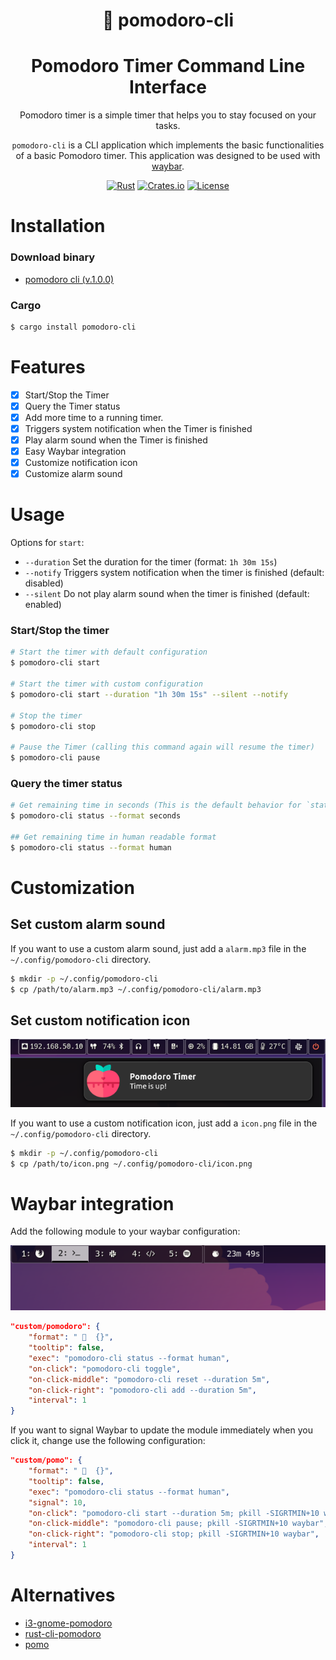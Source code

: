 <div align="center">

#  pomodoro-cli
# Pomodoro Timer Command Line Interface

Pomodoro timer is a simple timer that helps you to stay focused on your tasks.

`pomodoro-cli` is a CLI application which implements the basic functionalities of a basic Pomodoro timer. This application was designed to be used with [waybar](https://github.com/Alexays/Waybar).

[![Rust](https://img.shields.io/badge/Rust-orange.svg)](https://www.rust-lang.org/)
[![Crates.io](https://img.shields.io/crates/v/pomodoro-cli.svg)](https://crates.io/crates/pomodoro-cli)
[![License](https://img.shields.io/badge/license-MIT-blue.svg)](LICENSE.md)

</div>

# Installation

### Download binary

- [pomodoro cli (v.1.0.0)](https://github.com/jkallio/pomodoro-cli/releases/tag/v1.0)

### Cargo

```bash
$ cargo install pomodoro-cli
```

# Features

- [x] Start/Stop the Timer
- [x] Query the Timer status
- [x] Add more time to a running timer.
- [x] Triggers system notification when the Timer is finished
- [x] Play alarm sound when the Timer is finished
- [x] Easy Waybar integration
- [x] Customize notification icon
- [x] Customize alarm sound

# Usage

Options for `start`:
- `--duration` Set the duration for the timer (format: `1h 30m 15s`)
- `--notify` Triggers system notification when the timer is finished (default: disabled)
- `--silent` Do not play alarm sound when the timer is finished (default: enabled)

### Start/Stop the timer

```bash
# Start the timer with default configuration
$ pomodoro-cli start

# Start the timer with custom configuration
$ pomodoro-cli start --duration "1h 30m 15s" --silent --notify

# Stop the timer
$ pomodoro-cli stop

# Pause the Timer (calling this command again will resume the timer)
$ pomodoro-cli pause
```

### Query the timer status

```bash
# Get remaining time in seconds (This is the default behavior for `status`)
$ pomodoro-cli status --format seconds

## Get remaining time in human readable format
$ pomodoro-cli status --format human
```

# Customization

## Set custom alarm sound

If you want to use a custom alarm sound, just add a `alarm.mp3` file in the `~/.config/pomodoro-cli` directory.

```bash
$ mkdir -p ~/.config/pomodoro-cli
$ cp /path/to/alarm.mp3 ~/.config/pomodoro-cli/alarm.mp3
```

## Set custom notification icon 

![Waybar](./assets/screenshot_notification.png)

If you want to use a custom notification icon, just add a `icon.png` file in the `~/.config/pomodoro-cli` directory.

```bash
$ mkdir -p ~/.config/pomodoro-cli
$ cp /path/to/icon.png ~/.config/pomodoro-cli/icon.png
```

# Waybar integration

Add the following module to your waybar configuration:

![Waybar](./assets/screenshot_waybar.png)

```json
"custom/pomodoro": {
    "format": "   {}",
    "tooltip": false,
    "exec": "pomodoro-cli status --format human",
    "on-click": "pomodoro-cli toggle",
    "on-click-middle": "pomodoro-cli reset --duration 5m",
    "on-click-right": "pomodoro-cli add --duration 5m",
    "interval": 1
}
```

If you want to signal Waybar to update the module immediately when you click it, change use the following configuration:

```json
"custom/pomo": {
    "format": "   {}",
    "tooltip": false,
    "exec": "pomodoro-cli status --format human",
    "signal": 10,
    "on-click": "pomodoro-cli start --duration 5m; pkill -SIGRTMIN+10 waybar",
    "on-click-middle": "pomodoro-cli pause; pkill -SIGRTMIN+10 waybar",
    "on-click-right": "pomodoro-cli stop; pkill -SIGRTMIN+10 waybar",
    "interval": 1
}
```

# Alternatives

- [i3-gnome-pomodoro](https://github.com/kantord/i3-gnome-pomodoro)
- [rust-cli-pomodoro](https://crates.io/crates/rust-cli-pomodoro)
- [pomo](https://kevinschoon.github.io/pomo/)
